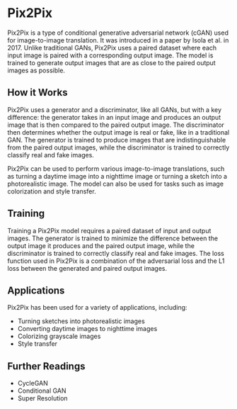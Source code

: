 # Pix2Pix

Pix2Pix is a type of conditional generative adversarial network (cGAN) used for image-to-image translation. It was introduced in a paper by Isola et al. in 2017. Unlike traditional GANs, Pix2Pix uses a paired dataset where each input image is paired with a corresponding output image. The model is trained to generate output images that are as close to the paired output images as possible.

## How it Works

Pix2Pix uses a generator and a discriminator, like all GANs, but with a key difference: the generator takes in an input image and produces an output image that is then compared to the paired output image. The discriminator then determines whether the output image is real or fake, like in a traditional GAN. The generator is trained to produce images that are indistinguishable from the paired output images, while the discriminator is trained to correctly classify real and fake images.

Pix2Pix can be used to perform various image-to-image translations, such as turning a daytime image into a nighttime image or turning a sketch into a photorealistic image. The model can also be used for tasks such as image colorization and style transfer.

## Training

Training a Pix2Pix model requires a paired dataset of input and output images. The generator is trained to minimize the difference between the output image it produces and the paired output image, while the discriminator is trained to correctly classify real and fake images. The loss function used in Pix2Pix is a combination of the adversarial loss and the L1 loss between the generated and paired output images.

## Applications

Pix2Pix has been used for a variety of applications, including:

- Turning sketches into photorealistic images
- Converting daytime images to nighttime images
- Colorizing grayscale images
- Style transfer

## Further Readings

- CycleGAN
- Conditional GAN
- Super Resolution
